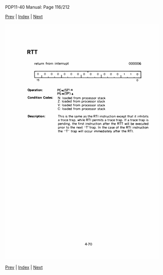PDP11-40 Manual: Page 116/212

[Prev](pdp11-40-000115.html) | [Index](index.html) | [Next](pdp11-40-000117.html)

![](pdp11-40-000116.gif)

[Prev](pdp11-40-000115.html) | [Index](index.html) | [Next](pdp11-40-000117.html)

